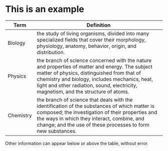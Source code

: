 # This is an example

Term | Definition
-------- | ---------
Biology | the study of living organisms, divided into many specialized fields that cover their morphology, physiology, anatomy, behavior, origin, and distribution.
Physics | the branch of science concerned with the nature and properties of matter and energy. The subject matter of physics, distinguished from that of chemistry and biology, includes mechanics, heat, light and other radiation, sound, electricity, magnetism, and the structure of atoms.
Chemistry | the branch of science that deals with the identification of the substances of which matter is composed; the investigation of their properties and the ways in which they interact, combine, and change; and the use of these processes to form new substances.

Other information can appear below or above the table, without error.